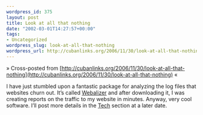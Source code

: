 ```yaml
--- 
wordpress_id: 375
layout: post
title: Look at all that nothing
date: "2002-03-01T14:27:57+00:00"
tags: 
- Uncategorized
wordpress_slug: look-at-all-that-nothing
wordpress_url: http://cubanlinks.org/2006/11/30/look-at-all-that-nothing
---
```

&raquo; Cross-posted from [http://cubanlinks.org/2006/11/30/look-at-all-that-nothing](http://cubanlinks.org/2006/11/30/look-at-all-that-nothing) &laquo;

<p>I have just stumbled upon a fantastic package for analyzing the log files that websites churn out.  It&#8217;s called <a href="http://www.mrunix.net/webalizer">Webalizer</a> and after downloading it, I was creating reports on the traffic to my website in minutes.  Anyway, very cool software.  I&#8217;ll post more details in the <a href="/section/tech/">Tech</a> section at a later date.</p>
